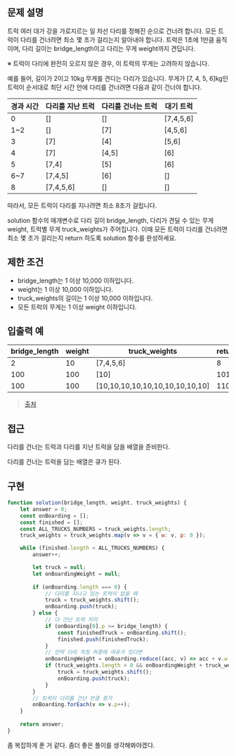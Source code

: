 ## 문제 설명

트럭 여러 대가 강을 가로지르는 일 차선 다리를 정해진 순으로 건너려 합니다. 모든 트럭이 다리를 건너려면 최소 몇 초가 걸리는지 알아내야 합니다. 트럭은 1초에 1만큼 움직이며, 다리 길이는 bridge_length이고 다리는 무게 weight까지 견딥니다.

※ 트럭이 다리에 완전히 오르지 않은 경우, 이 트럭의 무게는 고려하지 않습니다.

예를 들어, 길이가 2이고 10kg 무게를 견디는 다리가 있습니다. 무게가 [7, 4, 5, 6]kg인 트럭이 순서대로 최단 시간 안에 다리를 건너려면 다음과 같이 건너야 합니다.

| 경과 시간 | 다리를 지난 트럭 | 다리를 건너는 트럭 | 대기 트럭     |
| ----- | --------- | ---------- | --------- |
| 0     | []        | []         | [7,4,5,6] |
| 1~2   | []        | [7]        | [4,5,6]   |
| 3     | [7]       | [4]        | [5,6]     |
| 4     | [7]       | [4,5]      | [6]       |
| 5     | [7,4]     | [5]        | [6]       |
| 6~7   | [7,4,5]   | [6]        | []        |
| 8     | [7,4,5,6] | []         | []        |

따라서, 모든 트럭이 다리를 지나려면 최소 8초가 걸립니다.

solution 함수의 매개변수로 다리 길이 bridge_length, 다리가 견딜 수 있는 무게 weight, 트럭별 무게 truck_weights가 주어집니다. 이때 모든 트럭이 다리를 건너려면 최소 몇 초가 걸리는지 return 하도록 solution 함수를 완성하세요.

## 제한 조건

- bridge_length는 1 이상 10,000 이하입니다.
- weight는 1 이상 10,000 이하입니다.
- truck_weights의 길이는 1 이상 10,000 이하입니다.
- 모든 트럭의 무게는 1 이상 weight 이하입니다.

## 입출력 예

| bridge_length | weight | truck_weights                   | return |
| ------------- | ------ | ------------------------------- | ------ |
| 2             | 10     | [7,4,5,6]                       | 8      |
| 100           | 100    | [10]                            | 101    |
| 100           | 100    | [10,10,10,10,10,10,10,10,10,10] | 110    |

> [출처](http://icpckorea.org/2016/ONLINE/problem.pdf)

## 접근

다리를 건너는 트럭과 다리를 지난 트럭을 담을 배열을 준비한다.

다리를 건너는 트럭을 담는 배열은 큐가 된다.

## 구현

```js
function solution(bridge_length, weight, truck_weights) {
    let answer = 0;
    const onBoarding = [];
    const finished = [];
    const ALL_TRUCKS_NUMBERS = truck_weights.length;
    truck_weights = truck_weights.map(v => v = { w: v, p: 0 });

    while (finished.length < ALL_TRUCKS_NUMBERS) {
        answer++;

        let truck = null;
        let onBoardingWeight = null;
        
        if (onBoarding.length === 0) {
            // 다리를 지나고 있는 트럭이 없을 때
            truck = truck_weights.shift();
            onBoarding.push(truck);
        } else {
            // 다 건넌 트럭 처리
            if (onBoarding[0].p >= bridge_length) {
                const finishedTruck = onBoarding.shift();
                finished.push(finishedTruck);
            }
            // 만약 다리 적정 하중에 여유가 있다면
            onBoardingWeight = onBoarding.reduce((acc, v) => acc + v.w, 0);
            if (truck_weights.length > 0 && onBoardingWeight + truck_weights[0].w <= weight) {
                truck = truck_weights.shift();
                onBoarding.push(truck);
            }
        }
        // 트럭이 다리를 건넌 만큼 증가
        onBoarding.forEach(v => v.p++);
    }
    
    return answer;
}
```

좀 복잡하게 푼 거 같다. 좀더 좋은 풀이를 생각해봐야겠다.
